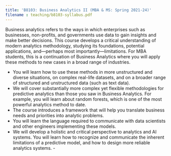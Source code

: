 ```yaml
---
title: 'B8103: Business Analytics II (MBA & MS: Spring 2021-24)'
filename : teaching/b8103-syllabus.pdf
---
```

Business analytics refers to the ways in which enterprises such as businesses, non-profits, and governments use data to gain insights and make better decisions. This course develops a critical understanding of modern analytics methodology, studying its foundations, potential applications, and—perhaps most importantly—limitations. For MBA students, this is a continuation of Business Analytics where you will apply these methods to new cases in a broad range of industries.

*   You will learn how to use these methods in more unstructured and diverse situations, on complex real-life datasets, and on a broader range of structured and unstructured data (such as text data).
*   We will cover substantially more complex yet flexible methodologies for predictive analytics than those you saw in Business Analytics. For example, you will learn about random forests, which is one of the most powerful analytics method to date.
*   The course introduces a framework that will help you translate business needs and priorities into analytic problems.
*   You will learn the language required to communicate with data scientists and other engineers implementing these models.
*   We will develop a holistic and critical perspective to analytics and AI systems. You will learn how to recognize and communicate the inherent limitations of a predictive model, and how to design more reliable analytics systems.
\-